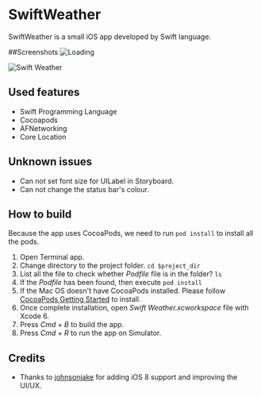 SwiftWeather
============

SwiftWeather is a small iOS app developed by Swift language.

##Screenshots
![Loading](https://raw.githubusercontent.com/JakeLin/SwiftWeather/master/screenshots/loading-33.png)

![Swift Weather](https://raw.githubusercontent.com/JakeLin/SwiftWeather/master/screenshots/Swift-Weather-33.png)

## Used features
* Swift Programming Language
* Cocoapods
* AFNetworking
* Core Location

## Unknown issues
* Can not set font size for UILabel in Storyboard.
* Can not change the status bar's colour.


## How to build
Because the app uses CocoaPods, we need to run `pod install` to install all the pods.

1. Open Terminal app.
2. Change directory to the project folder. `cd $project_dir`
3. List all the file to check whether *Podfile* file is in the folder? `ls`
4. If the *Podfile* has been found, then execute `pod install`
5. If the Mac OS doesn't have CocoaPods installed. Please follow [CocoaPods Getting Started](http://guides.cocoapods.org/using/getting-started.html) to install.
6. Once complete installation, open *Swift Weather.xcworkspace* file with Xcode 6.
7. Press *Cmd + B* to build the app.
8. Press *Cmd + R* to run the app on Simulator.

## Credits
* Thanks to [johnsonjake](https://github.com/johnsonjake) for adding iOS 8 support and improving the UI/UX.
